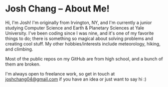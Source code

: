 # Josh Chang – About Me!

Hi, I'm Josh! I'm originally from Irvington, NY, and I'm currently a junior studying Computer Science and Earth & Planetary Sciences at Yale University. I've been coding since I was nine, and it's one of my favorite things to do; there is something so magical about solving problems and creating cool stuff. My other hobbies/interests include meteorology, hiking, and climbing.

Most of the public repos on my GitHub are from high school, and a bunch of them are broken.

I'm always open to freelance work, so get in touch at [joshchang04@gmail.com](mailto:joshchang04@gmail.com) if you have an idea or just want to say hi :)
